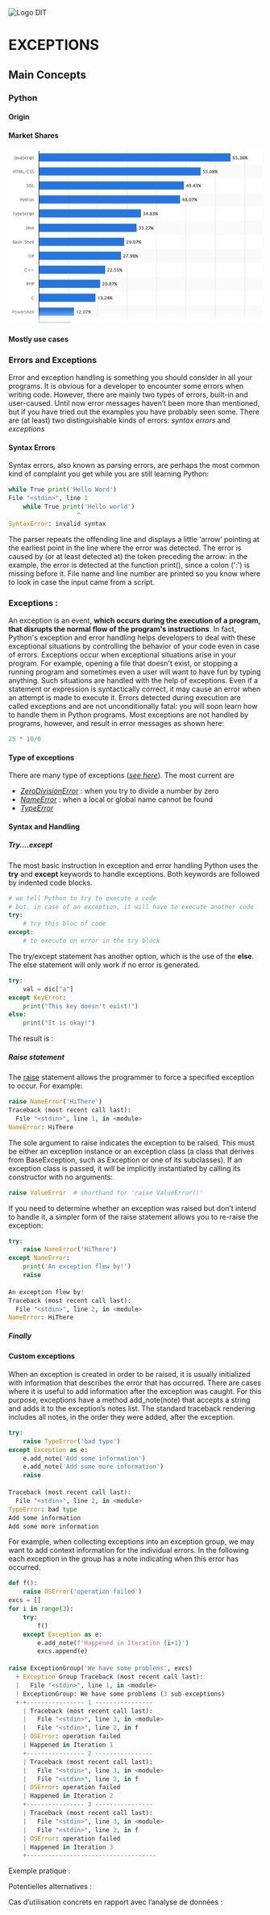 ![Logo DIT](./img/Logo.png)
#  EXCEPTIONS 


## Main Concepts
### Python
#### Origin
#### Market Shares
![Python is third most used langage](./img/Market_Share.png "Most used programming languages among developers worldwide as of 2022")
#### Mostly use cases

### Errors and Exceptions
Error and exception handling is something you should consider in all your programs. It is obvious for a developer to encounter some errors when writing code. However, there are mainly two types of errors, built-in and user-caused.
Until now error messages haven’t been more than mentioned, but if you have tried out the examples you have probably seen some. There are (at least) two distinguishable kinds of errors: _syntax errors_ and _exceptions_

#### Syntax Errors
Syntax errors, also known as parsing errors, are perhaps the most common kind of complaint you get while you are still learning Python:
``` python
while True print('Hello Word')
File "<stdin>", line 1
    while True print('Hello world')
                   ^
SyntaxError: invalid syntax
``` 
The parser repeats the offending line and displays a little ‘arrow’ pointing at the earliest point in the line where the error was detected. The error is caused by (or at least detected at) the token preceding the arrow: in the example, the error is detected at the function print(), since a colon (':') is missing before it. File name and line number are printed so you know where to look in case the input came from a script.
### Exceptions : 
An exception is an event, **which occurs during the execution of a program, that disrupts the normal flow of the program's instructions**.
In fact, Python's exception and error handling helps developers to deal with these exceptional situations by controlling the behavior of your code even in case of errors.
Exceptions occur when exceptional situations arise in your program. For example, opening a file that doesn't exist, or stopping a running program and sometimes even a user will want to have fun by typing anything. Such situations are handled with the help of exceptions.
Even if a statement or expression is syntactically correct, it may cause an error when an attempt is made to execute it. Errors detected during execution are called exceptions and are not unconditionally fatal: you will soon learn how to handle them in Python programs. Most exceptions are not handled by programs, however, and result in error messages as shown here:
``` python
25 * 10/0
```

#### Type of exceptions
There are many type of exceptions (*[see here](https://docs.python.org/3/library/exceptions.html#bltin-exceptions)*). The most current are 
- [*ZeroDivisionError*](https://docs.python.org/3/library/exceptions.html#ZeroDivisionError) : when you try to divide a number by zero
- [*NameError*](https://docs.python.org/3/library/exceptions.html#NameError) : when a local or global name cannot be found
- [*TypeError*](https://docs.python.org/3/library/exceptions.html#TypeError)

#### Syntax and Handling 
##### Try....except
The most basic instruction in exception and error handling Python uses the **try** and **except** keywords to handle exceptions. Both keywords are followed by indented code blocks.
``` python
# we tell Python to try to execute a code
# but, in case of an exception, it will have to execute another code
try:
    # try this bloc of code
except:
    # to execute on error in the try block
```
The try/except statement has another option, which is the use of the **else**. The else statement will only work if no error is generated.
``` python
try:
	val = dic["a"]
except KeyError:
	print("This key doesn't exist!")
else:
	print("It is okay!")
```
The result is :

##### Raise statement
The [raise](https://docs.python.org/3/reference/simple_stmts.html#raise) statement allows the programmer to force a specified exception to occur. For example:
``` python
raise NameError('HiThere')
Traceback (most recent call last):
  File "<stdin>", line 1, in <module>
NameError: HiThere
```
The sole argument to raise indicates the exception to be raised. This must be either an exception instance or an exception class (a class that derives from BaseException, such as Exception or one of its subclasses). If an exception class is passed, it will be implicitly instantiated by calling its constructor with no arguments:
``` python
raise ValueError  # shorthand for 'raise ValueError()'
```
If you need to determine whether an exception was raised but don’t intend to handle it, a simpler form of the raise statement allows you to re-raise the exception:
``` python
try:
    raise NameError('HiThere')
except NameError:
    print('An exception flew by!')
    raise

An exception flew by!
Traceback (most recent call last):
  File "<stdin>", line 2, in <module>
NameError: HiThere
```
##### Finally


#### Custom exceptions 
When an exception is created in order to be raised, it is usually initialized with information that describes the error that has occurred. There are cases where it is useful to add information after the exception was caught. For this purpose, exceptions have a method add_note(note) that accepts a string and adds it to the exception’s notes list. The standard traceback rendering includes all notes, in the order they were added, after the exception.
``` python
try:
    raise TypeError('bad type')
except Exception as e:
    e.add_note('Add some information')
    e.add_note('Add some more information')
    raise

Traceback (most recent call last):
  File "<stdin>", line 2, in <module>
TypeError: bad type
Add some information
Add some more information
```
For example, when collecting exceptions into an exception group, we may want to add context information for the individual errors. In the following each exception in the group has a note indicating when this error has occurred.
``` python
def f():
    raise OSError('operation failed')
excs = []
for i in range(3):
    try:
        f()
    except Exception as e:
        e.add_note(f'Happened in Iteration {i+1}')
        excs.append(e)

raise ExceptionGroup('We have some problems', excs)
  + Exception Group Traceback (most recent call last):
  |   File "<stdin>", line 1, in <module>
  | ExceptionGroup: We have some problems (3 sub-exceptions)
  +-+---------------- 1 ----------------
    | Traceback (most recent call last):
    |   File "<stdin>", line 3, in <module>
    |   File "<stdin>", line 2, in f
    | OSError: operation failed
    | Happened in Iteration 1
    +---------------- 2 ----------------
    | Traceback (most recent call last):
    |   File "<stdin>", line 3, in <module>
    |   File "<stdin>", line 2, in f
    | OSError: operation failed
    | Happened in Iteration 2
    +---------------- 3 ----------------
    | Traceback (most recent call last):
    |   File "<stdin>", line 3, in <module>
    |   File "<stdin>", line 2, in f
    | OSError: operation failed
    | Happened in Iteration 3
    +------------------------------------
```
 
Exemple pratique :

Potentielles alternatives : 
 
Cas d’utilisation concrets en rapport avec l’analyse de données :
